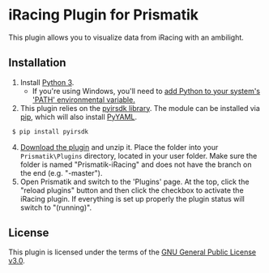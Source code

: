 # iRacing Plugin for Prismatik
This plugin allows you to visualize data from iRacing with an ambilight.

## Installation
1. Install [Python 3](https://www.python.org/downloads/).
     * If you're using Windows, you'll need to [add Python to your system's 'PATH' environmental variable.](https://docs.python.org/using/windows.html#excursus-setting-environment-variables)
3. This plugin relies on the [pyirsdk library](https://github.com/kutu/pyirsdk). The module can be installed via [pip](https://pip.pypa.io/en/stable/quickstart/), which will also install [PyYAML](https://pypi.python.org/pypi/PyYAML).
```bash
 $ pip install pyirsdk
```
4. [Download the plugin](../../archive/master.zip) and unzip it. Place the folder into your `Prismatik\Plugins` directory, located in your user folder. Make sure the folder is named "Prismatik-iRacing" and does not have the branch on the end (e.g. "-master").
5. Open Prismatik and switch to the 'Plugins' page. At the top, click the "reload plugins" button and then click the checkbox to activate the iRacing plugin. If everything is set up properly the plugin status will switch to "(running)".

## License
This plugin is licensed under the terms of the [GNU General Public License v3.0](https://www.gnu.org/licenses/gpl-3.0.en.html).
